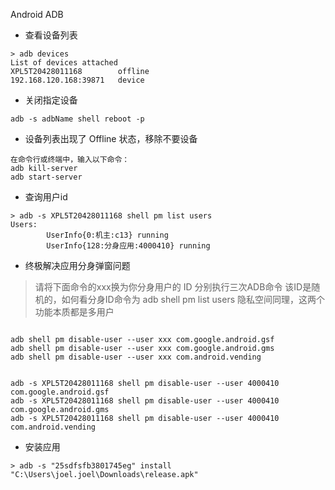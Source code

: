 Android ADB

- 查看设备列表
```
> adb devices
List of devices attached
XPL5T20428011168        offline
192.168.120.168:39871   device

```

- 关闭指定设备
```
adb -s adbName shell reboot -p  
```

- 设备列表出现了 Offline 状态，移除不要设备
```
在命令行或终端中，输入以下命令：
adb kill-server
adb start-server
```

- 查询用户id
```
> adb -s XPL5T20428011168 shell pm list users
Users:
        UserInfo{0:机主:c13} running
        UserInfo{128:分身应用:4000410} running

```

- 终极解决应用分身弹窗问题

> 请将下面命令的xxx换为你分身用户的 ID 分别执行三次ADB命令
该ID是随机的，如何看分身ID命令为 adb shell pm list users
隐私空间同理，这两个功能本质都是多用户
```

adb shell pm disable-user --user xxx com.google.android.gsf
adb shell pm disable-user --user xxx com.google.android.gms
adb shell pm disable-user --user xxx com.android.vending


adb -s XPL5T20428011168 shell pm disable-user --user 4000410 com.google.android.gsf
adb -s XPL5T20428011168 shell pm disable-user --user 4000410 com.google.android.gms
adb -s XPL5T20428011168 shell pm disable-user --user 4000410 com.android.vending

```

- 安装应用
```
> adb -s "25sdfsfb3801745eg" install "C:\Users\joel.joel\Downloads\release.apk"
```
